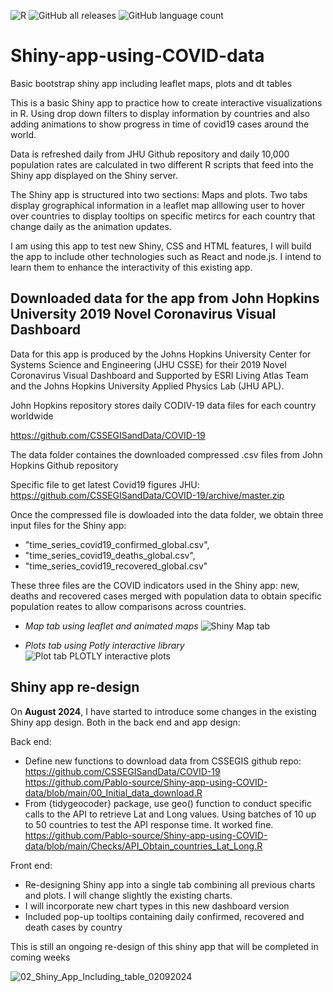 ![R](https://img.shields.io/badge/r-%23276DC3.svg?style=for-the-badge&logo=r&logoColor=white)
![GitHub all releases](https://img.shields.io/github/downloads/Pablo-source/Shiny-app-using-COVID-data/total?label=Downloads&style=flat-square)
![GitHub language count](https://img.shields.io/github/languages/count/Pablo-source/Shiny-app-using-COVID-data)

# Shiny-app-using-COVID-data

Basic bootstrap shiny app including leaflet maps, plots and dt tables

This is a basic Shiny app to practice how to create interactive visualizations in R. Using drop down filters to display information by countries and also adding  animations to show progress in time of covid19 cases around the world.

Data is refreshed daily from JHU Github repository and daily 10,000 population rates are calculated in two different R scripts that feed into the Shiny app displayed on the Shiny server. 

The Shiny app is structured into two sections: Maps and plots. Two tabs display grographical information in a leaflet map alllowing user to hover over countries to display tooltips on specific metircs for each country that change daily as the animation updates. 

I am using this app to test new Shiny, CSS and HTML features, I will build the app to include other technologies such as React and node.js. I intend to learn them to enhance the interactivity of this existing app.

## Downloaded data for the app from John Hopkins University 2019 Novel Coronavirus Visual Dashboard

Data for this app is produced by the Johns Hopkins University Center for Systems Science and Engineering (JHU CSSE) for their 2019 Novel Coronavirus Visual Dashboard and Supported by ESRI Living Atlas Team and the Johns Hopkins University Applied Physics Lab (JHU APL).

John Hopkins repository stores daily CODIV-19 data files for each country worldwide

https://github.com/CSSEGISandData/COVID-19 
 
The data folder containes the downloaded compressed .csv files from John Hopkins Github repository 

Specific file to get latest Covid19 figures JHU: 
https://github.com/CSSEGISandData/COVID-19/archive/master.zip

Once the compressed file is dowloaded into the data folder, we obtain three input files for the Shiny app:

- "time_series_covid19_confirmed_global.csv",
- "time_series_covid19_deaths_global.csv",
- "time_series_covid19_recovered_global.csv"

These three files are the COVID indicators used in the Shiny app: new, deaths and recovered cases merged with population data to obtain specific population reates to allow comparisons across countries.

- *Map tab using leaflet and animated maps*
![Shiny Map tab](https://user-images.githubusercontent.com/76554081/192869006-37079f52-5278-4415-a88b-95ae34d29b05.png)

- *Plots tab using Potly interactive library*
![Plot tab PLOTLY interactive plots](https://user-images.githubusercontent.com/76554081/192869436-b413e6e0-a8fd-4310-b5a7-5bd8cf833278.png)

## Shiny app re-design

On **August 2024**, I have started to introduce some changes in the existing Shiny app design. Both in the back end and app design: 

Back end:
-   Define new functions to download data from CSSEGIS github repo: https://github.com/CSSEGISandData/COVID-19
https://github.com/Pablo-source/Shiny-app-using-COVID-data/blob/main/00_Initial_data_download.R
-   From {tidygeocoder} package, use geo() function to conduct specific calls to the API to retrieve Lat and Long values. Using batches of 10 up to 50 countries to test the API response time. It worked fine.
https://github.com/Pablo-source/Shiny-app-using-COVID-data/blob/main/Checks/API_Obtain_countries_Lat_Long.R


Front end:
- Re-designing Shiny app into a single tab combining all previous charts and plots. I will change slightly the existing charts.
- I will incorporate new chart types in this new dashboard version
- Included pop-up tooltips containing daily confirmed, recovered and death cases by country

This is still an ongoing re-design of this shiny app that will be completed in coming weeks

![02_Shiny_App_Including_table_02092024](https://github.com/user-attachments/assets/fd43f963-a1d3-42a3-b8a4-7bf65d05f2d8)




